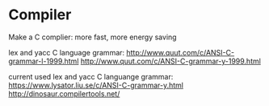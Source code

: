 # Compiler
Make a C complier: more fast, more energy saving

lex and yacc C language grammar:
http://www.quut.com/c/ANSI-C-grammar-l-1999.html
http://www.quut.com/c/ANSI-C-grammar-y-1999.html

current used lex and yacc C languange grammar:
https://www.lysator.liu.se/c/ANSI-C-grammar-y.html
http://dinosaur.compilertools.net/
